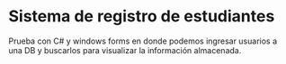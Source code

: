 # Sistema de registro de estudiantes
Prueba con C# y windows forms en donde podemos ingresar usuarios a una DB y buscarlos para visualizar la información almacenada.

